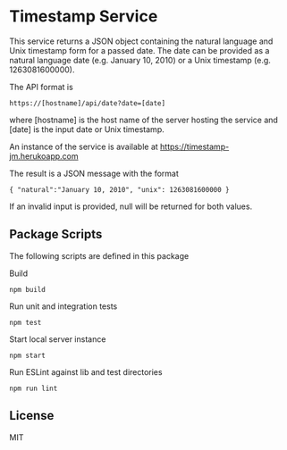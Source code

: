 # Timestamp Service

This service returns a JSON object containing the natural language
and Unix timestamp form for a passed date. The date can be provided
as a natural language date (e.g. January 10, 2010) or a Unix timestamp
(e.g. 1263081600000).

The API format is

    https://[hostname]/api/date?date=[date]

where [hostname] is the host name of the server hosting the service and
[date] is the input date or Unix timestamp.

An instance of the service is available at https://timestamp-jm.herukoapp.com

The result is a JSON message with the format

    { "natural":"January 10, 2010", "unix": 1263081600000 }

If an invalid input is provided, null will be returned for both values.

## Package Scripts

The following scripts are defined in this package

Build

```
npm build
```

Run unit and integration tests

```
npm test
```

Start local server instance

```
npm start
```

Run ESLint against lib and test directories

```
npm run lint
```

## License
MIT
